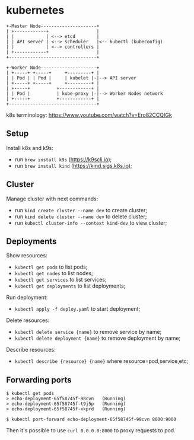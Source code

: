 # kubernetes

```
+-Master Node---------------------+
| +------------+                  |
| |            | <--> etcd        |
| | API server | <--> scheduler   |<-- kubectl (kubeconfig)
| |            | <--> controllers |
| +------------+                  |
+---------------------------------+

+-Worker Node---------------------+
| +-----+ +-----+     +---------+ |
| | Pod | | Pod |     | kubelet |-|--> API server
| +-----+ +-----+     +---------+ |
| +-----+          +------------+ |
| | Pod |          | kube-proxy |-|--> Worker Nodes network
| +-----+          +------------+ |
+---------------------------------+
```
k8s terminology: https://www.youtube.com/watch?v=Ero82CCQIGk

## Setup

Install k8s and k9s:
- run `brew install k9s` (https://k9scli.io);
- run `brew install kind` (https://kind.sigs.k8s.io);

## Cluster

Manage cluster with next commands:
- run `kind create cluster --name dev` to create cluster;
- run `kind delete cluster --name dev` to delete cluster;
- run `kubectl cluster-info --context kind-dev` to view cluster;

## Deployments

Show resources:
- `kubectl get pods` to list pods;
- `kubectl get nodes` to list nodes;
- `kubectl get services` to list services;
- `kubectl get deployments` to list deployments;

Run deployment:
- `kubectl apply -f deploy.yaml` to start deployment;

Delete resources:
- `kubectl delete service {name}` to remove service by name;
- `kubectl delete deployment {name}` to remove deployment by name;

Describe resources:
- `kubectl describe {resource} {name}` where resource=pod,service,etc;

## Forwarding ports

```
$ kubectl get pods
> echo-deployment-65f58745f-98cvn   (Running)
> echo-deployment-65f58745f-t9j5p   (Running)
> echo-deployment-65f58745f-xkprd   (Running)

$ kubectl port-forward echo-deployment-65f58745f-98cvn 8000:9000
```
Then it's possible to use `curl 0.0.0.0:8000` to proxy requests to pod.
